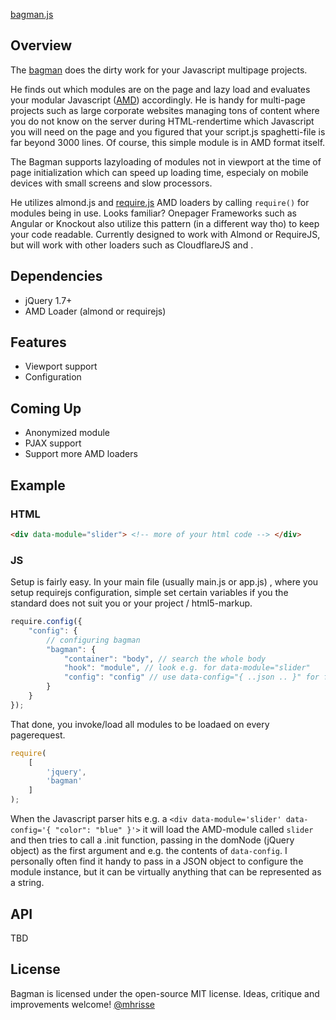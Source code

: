 [bagman.js](https://github.com/mhrisse/bagman)

## Overview

The [bagman](http://en.wikipedia.org/wiki/Bagman) does the dirty work for your Javascript multipage projects.

He finds out which modules are on the page and lazy load and 
evaluates your modular Javascript ([AMD](https://github.com/amdjs/amdjs-api/wiki/AMD)) accordingly. He is handy for
multi-page projects such as large corporate websites managing tons of content where you do not know
on the server during HTML-rendertime which Javascript you will need 
on the page and you figured that your script.js spaghetti-file is far beyond 3000 lines. 
Of course, this simple module is in AMD format itself.

The Bagman supports lazyloading of modules not in viewport
at the time of page initialization which can speed up loading time,
especialy on mobile devices with small screens and slow processors.
 
He utilizes almond.js and [require.js](https://requirejs.org) AMD loaders by calling `require()` for modules
being in use. Looks familiar? Onepager Frameworks such as Angular or Knockout also utilize this pattern (in a different way tho) to keep your code readable. Currently
designed to work with Almond or RequireJS, but will work with other loaders such as CloudflareJS and . 

## Dependencies
* jQuery 1.7+
* AMD Loader (almond or requirejs)

## Features
* Viewport support
* Configuration

## Coming Up
* Anonymized module
* PJAX support
* Support more AMD loaders


## Example

### HTML
```html
<div data-module="slider"> <!-- more of your html code --> </div>
```

### JS

Setup is fairly easy. In your main file (usually main.js or app.js) , where you setup requirejs
configuration, simple set certain variables if you the standard does not suit you or your
project / html5-markup.

```javascript
require.config({
	"config": {
		// configuring bagman
        "bagman": {
            "container": "body", // search the whole body
            "hook": "module", // look e.g. for data-module="slider"
			"config": "config" // use data-config="{ ..json .. }" for further configuration of the module
        }
    }
});
```

That done, you invoke/load all modules to be loadaed on every pagerequest.

```javascript
require(
	[
		'jquery',
		'bagman'
	]
);
```

When the Javascript parser hits e.g. a `<div data-module='slider' data-config='{ "color": "blue" }'>` it will load the AMD-module
called `slider` and then tries to call a .init function, passing in the domNode (jQuery object) as the 
first argument and e.g. the contents of `data-config`. I personally often find it handy to pass in a JSON object to configure
the module instance, but it can be virtually anything that can be represented as a string. 

## API
TBD

## License
Bagman is licensed under the open-source MIT license.
Ideas, critique and improvements welcome!
[@mhrisse](http://twitter.com/mhrisse)